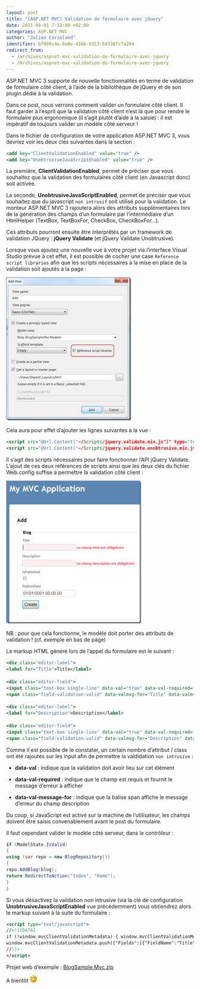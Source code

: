 ```yaml
---
layout: post
title: "[ASP.NET MVC] Validation de formulaire avec jQuery"
date: 2011-08-01 7:32:00 +02:00
categories: ASP.NET MVC
author: "Julien Corioland"
identifier: bf088c4a-8a0e-416b-b313-64338fc7a204
redirect_from:
  - /archives/aspnet-mvc-validation-de-formulaire-avec-jquery
  - /Archives/aspnet-mvc-validation-de-formulaire-avec-jquery
---
```


ASP.NET MVC 3 supporte de nouvelle fonctionnalités en terme de validation de formulaire côté client, à l’aide de la bibliothèque de jQuery et de son plugin dédié à la validation.

Dans ce post, nous verrons comment valider un formulaire côté client. Il faut garder à l’esprit que la validation côté client n’est là que pour rendre le formulaire plus ergonomique (il s’agit plutôt d’aide à la saisie) : il est impératif de toujours valider un modèle côté serveur !

Dans le fichier de configuration de votre application ASP.NET MVC 3, vous devriez voir les deux clés suivantes dans la section <appSettings /> :

```xml
<add key="ClientValidationEnabled" value="true" />
<add key="UnobtrusiveJavaScriptEnabled" value="true" />
```

La première, **ClientValidationEnabled**, permet de préciser que vous souhaitez que la validation des formulaires côté client (en Javascript donc) soit activée.

La seconde, **UnobtrusiveJavaScriptEnabled**, permet de préciser que vous souhaitez que du javascript `non intrusif` soit utilisé pour la validation. Le monteur ASP.NET MVC 3 rajoutera alors des attributs supplémentaires lors de la génération des champs d’un formulaire par l’intermédiaire d’un HtmlHelper (TextBox, TextBoxFor, CheckBox, CheckBoxFor…).

Ces attributs pourront ensuite être interprétés par un framework de validation JQuery : **jQuery Validate** (et jQuery Validate Unobtrusive).

Lorsque vous ajoutez une nouvelle vue à votre projet via l’interface Visual Studio prévue à cet effet, il est possible de cocher une case `Reference script libraries` afin que les scripts nécessaires à la mise en place de la validation soit ajoutés à la page :

![image](/images/aspnet-mvc-validation-de-formulaire-avec-jquery/cf2d98cd-a685-4617-8f19-2c722b031922.jpg)

Cela aura pour effet d’ajouter les lignes suivantes à la vue :

```xml
<script src="@Url.Content("~/Scripts/jquery.validate.min.js")" type="text/javascript"></script>
<script src="@Url.Content("~/Scripts/jquery.validate.unobtrusive.min.js")" type="text/javascript"></script>
```

Il s’agit des scripts nécessaires pour faire fonctionner l’API jQuery Validate. L’ajout de ces deux références de scripts ainsi que les deux clés du fichier Web.config suffise à permettre la validation côté client :

![image](/images/aspnet-mvc-validation-de-formulaire-avec-jquery/ff3dfcf6-85a6-433b-97c0-ff86281abe8e.jpg)

NB : pour que cela fonctionne, le modèle doit porter des attributs de validation ! (cf. exemple en bas de page)

Le markup HTML généré lors de l’appel du formulaire est le suivant :

```xml
<div class="editor-label">
<label for="Title">Title</label>

<div class="editor-field">
<input class="text-box single-line" data-val="true" data-val-required="Le champ titre est obligatoire" id="Title" name="Title" type="text" value="" />
<span class="field-validation-valid" data-valmsg-for="Title" data-valmsg-replace="true"></span>

<div class="editor-label">
<label for="Description">Description</label>

<div class="editor-field">
<input class="text-box single-line" data-val="true" data-val-required="Le champ description est obligatoire" id="Description" name="Description" type="text" value="" />
<span class="field-validation-valid" data-valmsg-for="Description" data-valmsg-replace="true"></span>
```

Comme il est possible de le constater, un certain nombre d’attribut / class ont été rajoutés sur les input afin de permettre la valdidation `non intrusive` :

- **data-val** : indique que la validation doit avoir lieu sur cet élément

- **data-val-required** : indique que le champ est requis et fournit le message d’erreur à afficher

- **data-val-message-for** : indique que la balise span affiche le message d’erreur du champ description

Du coup, si JavaScript est activé sur la machine de l’utilisateur, les champs doivent être saisis convenablement avant le post du formulaire.

Il faut cependant valider le modèle côté serveur, dans le contrôleur :

```csharp
if (ModelState.IsValid)
{
using (var repo = new BlogRepository())
{
repo.AddBlog(blog);
return RedirectToAction("Index", "Home");
}
}
```

Si vous désactivez la validation non intrusive (via la clé de configuration **UnobtrusiveJavaScriptEnabled** vue précédemment) vous obtiendrez alors le markup suivant à la suite du formulaire :

```xml
<script type="text/javascript">
//<![CDATA[
if (!window.mvcClientValidationMetadata) { window.mvcClientValidationMetadata = []; }
window.mvcClientValidationMetadata.push({"Fields":[{"FieldName":"Title","ReplaceValidationMessageContents":true,"ValidationMessageId":"Title_validationMessage","ValidationRules":[{"ErrorMessage":"Le champ titre est obligatoire","ValidationParameters":{},"ValidationType":"required"}]},{"FieldName":"Description","ReplaceValidationMessageContents":true,"ValidationMessageId":"Description_validationMessage","ValidationRules":[{"ErrorMessage":"Le champ description est obligatoire","ValidationParameters":{},"ValidationType":"required"}]},{"FieldName":"IsPublished","ReplaceValidationMessageContents":true,"ValidationMessageId":"IsPublished_validationMessage","ValidationRules":[{"ErrorMessage":"The IsPublished field is required.","ValidationParameters":{},"ValidationType":"required"}]},{"FieldName":"PublishDate","ReplaceValidationMessageContents":true,"ValidationMessageId":"PublishDate_validationMessage","ValidationRules":[{"ErrorMessage":"The PublishDate field is required.","ValidationParameters":{},"ValidationType":"required"}]}],"FormId":"form0","ReplaceValidationSummary":false,"ValidationSummaryId":"validationSummary"});
//]]>
</script>
```

Projet web d’exemple : [BlogSample.Mvc.zip](http://juliencorioland.blob.core.windows.net/publicfiles/BlogSample.Mvc.zip)

A bientôt ![image](/images/aspnet-mvc-validation-de-formulaire-avec-jquery/928b01a3-2114-47f2-ba0c-b0b8b4a2e36a.jpg)

